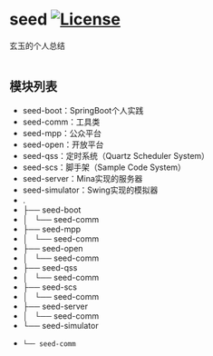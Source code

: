 # seed [![License](https://img.shields.io/hexpm/l/plug.svg)](https://github.com/jadyer/seed/blob/master/LICENSE)
玄玉的个人总结<br/><br/>


## 模块列表

* seed-boot：SpringBoot个人实践
* seed-comm：工具类
* seed-mpp：公众平台
* seed-open：开放平台
* seed-qss：定时系统（Quartz Scheduler System）
* seed-scs：脚手架（Sample Code System）
* seed-server：Mina实现的服务器
* seed-simulator：Swing实现的模拟器
* .
* ├── seed-boot
* │   └── seed-comm
* ├── seed-mpp
* │   └── seed-comm
* ├── seed-open
* │   └── seed-comm
* ├── seed-qss
* │   └── seed-comm
* ├── seed-scs
* │   └── seed-comm
* ├── seed-server
* │   └── seed-comm
* └── seed-simulator
*     └── seed-comm